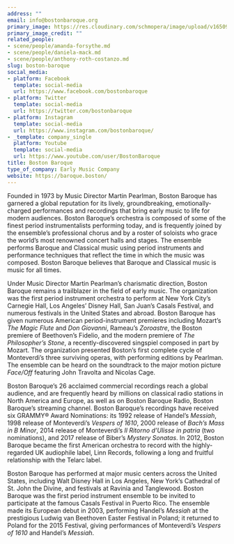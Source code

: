 ```yaml
---
address: ""
email: info@bostonbaroque.org
primary_image: https://res.cloudinary.com/schmopera/image/upload/v1650906108/media/2022/04/Logo_BostonBaroque_oppxku.png
primary_image_credit: ""
related_people:
- scene/people/amanda-forsythe.md
- scene/people/daniela-mack.md
- scene/people/anthony-roth-costanzo.md
slug: boston-baroque
social_media:
- platform: Facebook
  template: social-media
  url: https://www.facebook.com/bostonbaroque
- platform: Twitter
  template: social-media
  url: https://twitter.com/bostonbaroque
- platform: Instagram
  template: social-media
  url: https://www.instagram.com/bostonbaroque/
- _template: company_single
  platform: Youtube
  template: social-media
  url: https://www.youtube.com/user/BostonBaroque
title: Boston Baroque
type_of_company: Early Music Company
website: https://baroque.boston/
---
```

Founded in 1973 by Music Director Martin Pearlman, Boston Baroque has garnered a global reputation for its lively, groundbreaking, emotionally-charged performances and recordings that bring early music to life for modern audiences. Boston Baroque’s orchestra is composed of some of the finest period instrumentalists performing today, and is frequently joined by the ensemble’s professional chorus and by a roster of soloists who grace the world’s most renowned concert halls and stages. The ensemble performs Baroque and Classical music using period instruments and performance techniques that reflect the time in which the music was composed.  Boston Baroque believes that Baroque and Classical music is music for all times.

Under Music Director Martin Pearlman’s charismatic direction, Boston Baroque remains a trailblazer in the field of early music. The organization was the first period instrument orchestra to perform at New York City’s Carnegie Hall, Los Angeles’ Disney Hall, San Juan’s Casals Festival, and numerous festivals in the United States and abroad. Boston Baroque has given numerous American period-instrument premieres including Mozart’s _The Magic Flute_ and _Don Giovanni_, Rameau’s _Zoroastre_, the Boston premiere of Beethoven’s Fidelio, and the modern premiere of _The Philosopher’s Stone_, a recently-discovered singspiel composed in part by Mozart. The organization presented Boston’s first complete cycle of Monteverdi’s three surviving operas, with performing editions by Pearlman. The ensemble can be heard on the soundtrack to the major motion picture _Face/Off_ featuring John Travolta and Nicolas Cage.

Boston Baroque’s 26 acclaimed commercial recordings reach a global audience, and are frequently heard by millions on classical radio stations in North America and Europe, as well as on Boston Baroque Radio, Boston Baroque’s streaming channel. Boston Baroque’s recordings have received six GRAMMY® Award Nominations: its 1992 release of Handel’s _Messiah_, 1998 release of Monteverdi’s _Vespers of 1610_, 2000 release of _Bach’s Mass in B Minor_, 2014 release of Monteverdi’s _Il Ritorno d’Ulisse in patria_ (two nominations), and 2017 release of Biber’s _Mystery Sonatas_. In 2012, Boston Baroque became the first American orchestra to record with the highly-regarded UK audiophile label, Linn Records, following a long and fruitful relationship with the Telarc label.

Boston Baroque has performed at major music centers across the United States, including Walt Disney Hall in Los Angeles, New York’s Cathedral of St. John the Divine, and festivals at Ravinia and Tanglewood. Boston Baroque was the first period instrument ensemble to be invited to participate at the famous Casals Festival in Puerto Rico. The ensemble made its European debut in 2003, performing Handel’s _Messiah_ at the prestigious Ludwig van Beethoven Easter Festival in Poland; it returned to Poland for the 2015 Festival, giving performances of Monteverdi’s _Vespers of 1610_ and Handel’s _Messiah_.